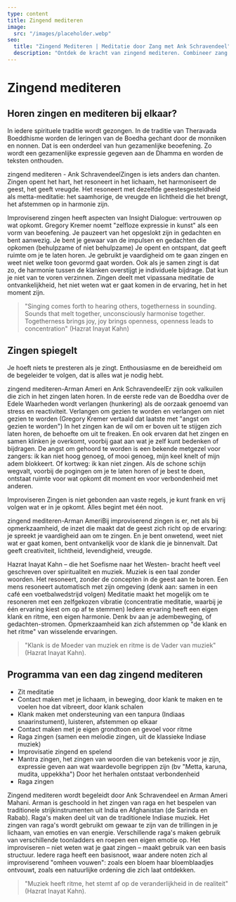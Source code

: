 ```yaml
---
type: content
title: Zingend mediteren
image:
  src: "/images/placeholder.webp"
seo:
  title: "Zingend Mediteren | Meditatie door Zang met Ank Schravendeel"
  description: "Ontdek de kracht van zingend mediteren. Combineer zang en meditatie voor een unieke spirituele ervaring onder begeleiding van Ank Schravendeel en Arman Ameri."
---
```


# Zingend mediteren

## Horen zingen en mediteren bij elkaar?

In iedere spirituele traditie wordt gezongen. In de traditie van Theravada Boeddhisme worden de leringen van de Boedha gechant door de monniken en nonnen. Dat is een onderdeel van hun gezamenlijke beoefening. Zo wordt een gezamenlijke expressie gegeven aan de Dhamma en worden de teksten onthouden.

zingend mediteren - Ank SchravendeelZingen is iets anders dan chanten. Zingen opent het hart, het resoneert in het lichaam, het harmoniseert de geest, het geeft vreugde. Het resoneert met dezelfde geestesgesteldheid als metta-meditatie: het saamhorige, de vreugde en lichtheid die het brengt, het afstemmen op in harmonie zijn.

Improviserend zingen heeft aspecten van Insight Dialogue: vertrouwen op wat opkomt. Gregory Kremer noemt "zelfloze expressie in kunst" als een vorm van beoefening. Je pauzeert van het opgeslokt zijn in gedachten en bent aanwezig. Je bent je gewaar van de impulsen en gedachten die opkomen (behulpzame of niet behulpzame) Je opent en ontspant, dat geeft ruimte om je te laten horen. Je gebruikt je vaardigheid om te gaan zingen en weet niet welke toon gevormd gaat worden. Ook als je samen zingt is dat zo, de harmonie tussen de klanken overstijgt je individuele bijdrage. Dat kun je niet van te voren verzinnen. Zingen deelt met vipassana meditatie de ontvankelijkheid, het niet weten wat er gaat komen in de ervaring, het in het moment zijn.

> "Singing comes forth to hearing others, togetherness in sounding. Sounds that melt together, unconsciously harmonise together. Togetherness brings joy, joy brings openness, openness leads to concentration" (Hazrat Inayat Kahn)

## Zingen spiegelt

Je hoeft niets te presteren als je zingt. Enthousiasme en de bereidheid om de begeleider te volgen, dat is alles wat je nodig hebt.

zingend mediteren-Arman Ameri en Ank SchravendeelEr zijn ook valkuilen die zich in het zingen laten horen. In de eerste rede van de Boeddha over de Edele Waarheden wordt verlangen (hunkering) als de oorzaak genoemd van stress en reactiviteit. Verlangen om gezien te worden en verlangen om niet gezien te worden (Gregory Kremer vertaald dat laatste met "angst om gezien te worden") In het zingen kan de wil om er boven uit te stijgen zich laten horen, de behoefte om uit te freaken. En ook ervaren dat het zingen en samen klinken je overkomt, voorbij gaat aan wat je zelf kunt bedenken of bijdragen. De angst om gehoord te worden is een bekende metgezel voor zangers: ik kan niet hoog genoeg, of mooi genoeg, mijn keel knelt of mijn adem blokkeert. Of kortweg: ik kan niet zingen. Als de schone schijn wegvalt, voorbij de pogingen om je te laten horen of je best te doen, ontstaat ruimte voor wat opkomt dit moment en voor verbondenheid met anderen.

Improviseren
Zingen is niet gebonden aan vaste regels, je kunt frank en vrij volgen wat er in je opkomt. Alles begint met één noot.

zingend mediteren-Arman AmeriBij improviserend zingen is er, net als bij opmerkzaamheid, de inzet die maakt dat de geest zich richt op de ervaring: je spreekt je vaardigheid aan om te zingen. En je bent onwetend, weet niet wat er gaat komen, bent ontvankelijk voor de klank die je binnenvalt. Dat geeft creativiteit, lichtheid, levendigheid, vreugde.

Hazrat Inayat Kahn – die het Soefisme naar het Westen- bracht heeft veel geschreven over spiritualiteit en muziek. Muziek is een taal zonder woorden. Het resoneert, zonder de concepten in de geest aan te boren. Een mens resoneert automatisch met zijn omgeving (denk aan: samen in een café een voetbalwedstrijd volgen) Meditatie maakt het mogelijk om te resoneren met een zelfgekozen vibratie (concentratie meditatie, waarbij je één ervaring kiest om op af te stemmen) Iedere ervaring heeft een eigen klank en ritme, een eigen harmonie. Denk bv aan je adembeweging, of gedachten-stromen. Opmerkzaamheid kan zich afstemmen op "de klank en het ritme" van wisselende ervaringen.

> "Klank is de Moeder van muziek en ritme is de Vader van muziek" (Hazrat Inayat Kahn).

## Programma van een dag zingend mediteren

- Zit meditatie
- Contact maken met je lichaam, in beweging, door klank te maken en te voelen hoe dat vibreert, door klank schalen
- Klank maken met ondersteuning van een tanpura (Indiaas snaarinstument), luisteren, afstemmen op elkaar
- Contact maken met je eigen grondtoon en gevoel voor ritme
- Raga zingen (samen een melodie zingen, uit de klassieke Indiase muziek)
- Improvisatie zingend en spelend
- Mantra zingen, het zingen van woorden die van betekenis voor je zijn, expressie geven aan wat waardevolle begrippen zijn (bv "Metta, karuna, mudita, uppekkha") Door het herhalen ontstaat verbondenheid
- Raga zingen

Zingend mediteren wordt begeleidt door Ank Schravendeel en Arman Ameri Mahani. Arman is geschoold in het zingen van raga en het bespelen van traditionele strijkinstrumenten uit India en Afghanistan (de Sarinda en Rabab). Raga's maken deel uit van de traditionele Indiase muziek. Het zingen van raga's wordt gebruikt om gewaar te zijn van de trillingen in je lichaam, van emoties en van energie. Verschillende raga's maken gebruik van verschillende toonladders en roepen een eigen emotie op. Het improviseren – niet weten wat je gaat zingen – maakt gebruik van een basis structuur. Iedere raga heeft een basisnoot, waar andere noten zich al improviserend "omheen vouwen": zoals een bloem haar bloemblaadjes ontvouwt, zoals een natuurlijke ordening die zich laat ontdekken.

> "Muziek heeft ritme, het stemt af op de veranderlijkheid in de realiteit" (Hazrat Inayat Kahn).
